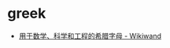 greek
===

- [用于数学、科学和工程的希腊字母 - Wikiwand](https://www.wikiwand.com/zh-hans/%E7%94%A8%E6%96%BC%E6%95%B8%E5%AD%B8%E3%80%81%E7%A7%91%E5%AD%B8%E5%92%8C%E5%B7%A5%E7%A8%8B%E7%9A%84%E5%B8%8C%E8%87%98%E5%AD%97%E6%AF%8D)